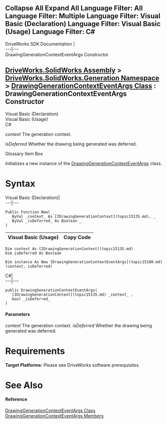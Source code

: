 Collapse All Expand All Language Filter: All  Language Filter: Multiple  Language Filter: Visual Basic (Declaration) Language Filter: Visual Basic (Usage) Language Filter: C#  
---  
DriveWorks SDK Documentation  |   
---|---  
DrawingGenerationContextEventArgs Constructor   
  
[DriveWorks.SolidWorks Assembly](topic13342.md) > [DriveWorks.SolidWorks.Generation Namespace](topic15094.md) > [DrawingGenerationContextEventArgs Class](topic15180.md) : DrawingGenerationContextEventArgs Constructor  
---  
  
Visual Basic (Declaration)    
Visual Basic (Usage)    
C# 

_context_
    The generation context.

_isDeferred_
    Whether the drawing being generated was deferred.

Glossary Item Box

Initializes a new instance of the [DrawingGenerationContextEventArgs](topic15180.md) class. 

# Syntax

Visual Basic (Declaration)|   
---|---  
      
    
    Public Function New( _
       ByVal _context_ As [IDrawingGenerationContext](topic15135.md), _
       ByVal _isDeferred_ As Boolean _
    )  
  
Visual Basic (Usage)| Copy Code  
---|---  
      
    
    Dim context As [IDrawingGenerationContext](topic15135.md)
    Dim isDeferred As Boolean
     
    Dim instance As New [DrawingGenerationContextEventArgs](topic15180.md)(context, isDeferred)  
  
C#|   
---|---  
      
    
    public DrawingGenerationContextEventArgs( 
       [IDrawingGenerationContext](topic15135.md) _context_ ,
       bool _isDeferred_
    )  
  
#### Parameters

 _context_
    The generation context.
_isDeferred_
    Whether the drawing being generated was deferred.

# Requirements

**Target Platforms:** Please see DriveWorks software prerequisites.

# See Also

#### Reference

[DrawingGenerationContextEventArgs Class](topic15180.md)   
[DrawingGenerationContextEventArgs Members](topic15181.md)



